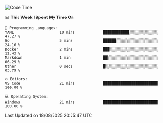 
<!--START_SECTION:waka-->
![Code Time](http://img.shields.io/badge/Code%20Time-766%20hrs%2041%20mins-blue)

📊 **This Week I Spent My Time On** 

```text
💬 Programming Languages: 
YAML                     10 mins             ████████████░░░░░░░░░░░░░   47.27 % 
Go                       5 mins              ██████░░░░░░░░░░░░░░░░░░░   24.16 % 
Docker                   2 mins              ███░░░░░░░░░░░░░░░░░░░░░░   12.43 % 
Markdown                 1 min               ██░░░░░░░░░░░░░░░░░░░░░░░   06.29 % 
Other                    0 secs              █░░░░░░░░░░░░░░░░░░░░░░░░   03.79 % 

🔥 Editors: 
VS Code                  21 mins             █████████████████████████   100.00 % 

💻 Operating System: 
Windows                  21 mins             █████████████████████████   100.00 % 
```


 Last Updated on 18/08/2025 20:25:47 UTC
<!--END_SECTION:waka-->
